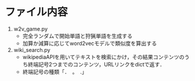 # ファイル内容
1. w2v_game.py
    - 完全ランダムで開始単語と狩猟単語を生成する
    - 加算か減算に応じてword2vecモデルで類似度を算出する
1. wiki_search.py
    - wikipediaAPIを用いてテキストを検索にかけ，その結果コンテンツのうち終端記号2つまでのコンテンツ，URLリンクをdictで返す．
    - 終端記号の種類「．　。　.」

